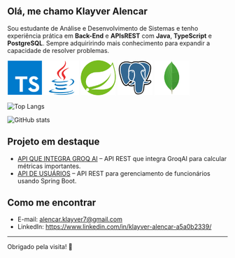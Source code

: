 ## Olá, me chamo Klayver Alencar ##

Sou estudante de Análise e Desenvolvimento de Sistemas e tenho experiência prática em **Back-End** e **APIsREST** com **Java**, **TypeScript** e **PostgreSQL**. Sempre  adquiririndo mais conhecimento para expandir a capacidade de resolver problemas. 


<p align="left">
    <img src="https://raw.githubusercontent.com/devicons/devicon/master/icons/typescript/typescript-original.svg" width="80" height="80"/>
    <img src="https://raw.githubusercontent.com/devicons/devicon/master/icons/java/java-original.svg" width="80" height="80"/>
    <img src="https://raw.githubusercontent.com/devicons/devicon/master/icons/spring/spring-original.svg" width="80" height="80"/>
    <img src="https://raw.githubusercontent.com/devicons/devicon/master/icons/postgresql/postgresql-original.svg" width="80" height="80"/>
    <img src="https://raw.githubusercontent.com/devicons/devicon/master/icons/mongodb/mongodb-original.svg" width="80" height="80"/>
</p>


![Top Langs](https://github-readme-stats.vercel.app/api/top-langs/?username=klayveralencar777&layout=compact&theme=dracula)

![GitHub stats](https://github-readme-stats.vercel.app/api?username=klayveralencar777&show_icons=true&theme=tokyonight)


## Projeto em destaque

- [API QUE INTEGRA GROQ AI](https://github.com/klayveralencar777/behavior-analytics-AI) – API REST que integra GroqAI para calcular métricas importantes.
- [API DE USUÁRIOS](https://github.com/klayveralencar777/usuario-perfil-api) – API REST para gerenciamento de funcionários usando Spring Boot.





## Como me encontrar

- E-mail: alencar.klayver7@gmail.com  
- LinkedIn: https://www.linkedin.com/in/klayver-alencar-a5a0b2339/

---

Obrigado pela visita! 🚀
